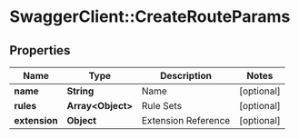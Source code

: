 # SwaggerClient::CreateRouteParams

## Properties
Name | Type | Description | Notes
------------ | ------------- | ------------- | -------------
**name** | **String** | Name | [optional] 
**rules** | **Array&lt;Object&gt;** | Rule Sets | [optional] 
**extension** | **Object** | Extension Reference | [optional] 


